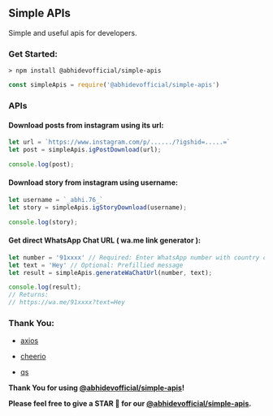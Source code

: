 ## Simple APIs
Simple and useful apis for developers.

### Get Started:

```
> npm install @abhidevofficial/simple-apis
```

```js
const simpleApis = require('@abhidevofficial/simple-apis')
```

### APIs

#### Download posts from instagram using its url:

```js
let url = `https://www.instagram.com/p/....../?igshid=.....=`
let post = simpleApis.igPostDownload(url);

console.log(post);
```

#### Download story from instagram using username:

```js
let username = `_abhi.76_`
let story = simpleApis.igStoryDownload(username);

console.log(story);
```

#### Get direct WhatsApp Chat URL ( wa.me link generator ):

```js
let number = '91xxxx' // Required: Enter WhatsApp number with country code ( OMIT SYMBOLS LIKE PLUS, HYPHENS AND BRACKETS )
let text = 'Hey' // Optional: Prefillied message
let result = simpleApis.generateWaChatUrl(number, text);

console.log(result);
// Returns:
// https://wa.me/91xxxx?text=Hey
```

### Thank You:

- [axios](https://npmjs.com/package/axios)

- [cheerio](https://npmjs.com/package/cheerio)

- [qs](https://npmjs.com/package/qs)

**Thank You for using [@abhidevofficial/simple-apis](https://npmjs.com/package/@abhidevofficial/simple-apis)!**

**Please feel free to give a STAR 🌟 for our [@abhidevofficial/simple-apis](https://github.com/AbhiDevOfficial/simple-apis).**
